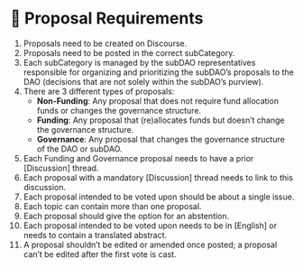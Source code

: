 # 📃 Proposal Requirements



1. Proposals need to be created on Discourse.
2. Proposals need to be posted in the correct subCategory.
3. Each subCategory is managed by the subDAO representatives responsible for organizing and prioritizing the subDAO’s proposals to the DAO (decisions that are not solely within the subDAO’s purview).
4. There are 3 different types of proposals:
   * **Non-Funding**: Any proposal that does not require fund allocation funds or changes the governance structure.
   * **Funding**: Any proposal that (re)allocates funds but doesn’t change the governance structure.
   * **Governance**: Any proposal that changes the governance structure of the DAO or subDAO.
5. Each Funding and Governance proposal needs to have a prior \[Discussion] thread.
6. Each proposal with a mandatory \[Discussion] thread needs to link to this discussion.
7. Each proposal intended to be voted upon should be about a single issue.
8. Each topic can contain more than one proposal.
9. Each proposal should give the option for an abstention.
10. Each proposal intended to be voted upon needs to be in \[English] or needs to contain a translated abstract.
11. A proposal shouldn’t be edited or amended once posted; a proposal can’t be edited after the first vote is cast.

